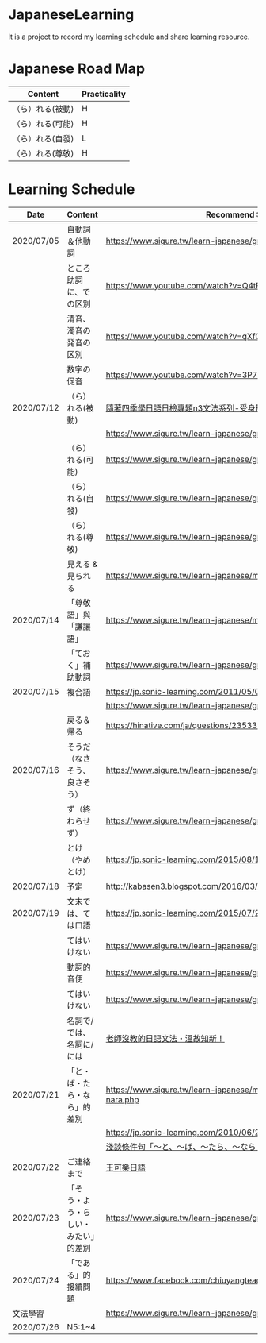# JapaneseLearning
It is a project to record my learning schedule and share learning resource.

# Japanese Road Map

| Content | Practicality |
| ------------- | ------------- |
|（ら）れる(被動) | H |
|（ら）れる(可能) | H |
|（ら）れる(自發) | L |
|（ら）れる(尊敬) | H |

# Learning Schedule

| Date  | Content | Recommend Source |
| ------------- | ------------- | ------------- |
| 2020/07/05  | 自動詞＆他動詞 | https://www.sigure.tw/learn-japanese/grammar/n5/24.php |
|   | ところ助詞に、での区別  | https://www.youtube.com/watch?v=Q4tF4klx654 |
|   | 清音、濁音の発音の区別  | https://www.youtube.com/watch?v=qXfQdhf4Yd8 |
|   | 数字の促音  | https://www.youtube.com/watch?v=3P7luUNFVM8 |
| 2020/07/12  | （ら）れる(被動) |  <a href="https://www.facebook.com/notes/%E9%9A%A8%E8%91%97%E5%9B%9B%E5%AD%A3%E5%AD%B8%E6%97%A5%E8%AA%9E/%E6%97%A5%E6%AA%A2%E5%B0%88%E9%A1%8Cn3%E6%96%87%E6%B3%95%E7%B3%BB%E5%88%97-%E5%8F%97%E8%BA%AB%E5%BD%A2/1558856080875279/">隨著四季學日語日檢專題n3文法系列-受身形</a> |
|   |   | https://www.sigure.tw/learn-japanese/grammar/n4/15.php |
|   | （ら）れる(可能) | https://www.sigure.tw/learn-japanese/grammar/n4/15.php |
|   | （ら）れる(自發) | https://www.sigure.tw/learn-japanese/grammar/n4/15.php |
|   | （ら）れる(尊敬) | https://www.sigure.tw/learn-japanese/grammar/n4/15.php |
|   | 見える & 見られる | https://www.sigure.tw/learn-japanese/mix/difference/mieru-mirareru.php |
| 2020/07/14  | 「尊敬語」與「謙讓語」 | https://www.sigure.tw/learn-japanese/mix/knowledge/honorifics.php |
|   | 「ておく」補助動詞 | https://www.sigure.tw/learn-japanese/grammar/n4/20.php |
| 2020/07/15  | 複合語 | https://jp.sonic-learning.com/2011/05/05/gl55/ |
|   |   | https://www.sigure.tw/learn-japanese/grammar/n4/34.php |
|   | 戻る＆帰る | https://hinative.com/ja/questions/235331#answer-539428 |
| 2020/07/16  | そうだ（なさそう、良さそう） | https://www.sigure.tw/learn-japanese/grammar/n4/22.php |
|   | ず（終わらせず） | https://www.sigure.tw/learn-japanese/grammar/n4/21.php |
|   | とけ（やめとけ） | https://jp.sonic-learning.com/2015/08/12/henka04/ |
| 2020/07/18  | 予定 | http://kabasen3.blogspot.com/2016/03/blog-post_74.html |
| 2020/07/19  | 文末では、ては口語 | https://jp.sonic-learning.com/2015/07/26/henka01/ |
|   | てはいけない | https://www.sigure.tw/learn-japanese/grammar/n4/45.php |
|   | 動詞的音便 | https://www.sigure.tw/learn-japanese/grammar/n5/21.php |
|   | てはいけない | https://www.sigure.tw/learn-japanese/grammar/n4/45.php |
|   | 名詞で/では、名詞に/には | <a href="https://www.facebook.com/sonicjpn/photos/%E8%80%81%E5%B8%AB%E6%B2%92%E6%95%99%E7%9A%84%E6%97%A5%E8%AA%9E%E6%96%87%E6%B3%95%E6%BA%AB%E6%95%85%E7%9F%A5%E6%96%B0%E6%97%A5%E6%96%87%E4%B8%AD%E6%9C%89%E6%99%82%E5%80%99%E5%9C%A8%E5%8A%A9%E8%A9%9E%E7%9A%84%E5%BE%8C%E9%9D%A2%E6%9C%83%E5%8A%A0%E4%B8%8A%E3%81%AF%E4%BE%8B%E3%81%AB%E3%81%AB%E3%81%AF%E3%81%A7%E3%81%A7%E3%81%AF%E9%82%A3%E9%BA%BC%E5%9C%A8%E6%84%8F%E6%80%9D%E4%B8%8A%E6%9C%89%E4%BB%80%E9%BA%BC%E4%B8%8D%E4%B8%80%E6%A8%A3%E5%91%A2%E4%BE%8B%E5%8F%B0%E6%B9%BE%E3%81%A7%E8%BB%8A%E3%81%AF%E5%8F%B3%E5%81%B4%E9%80%9A%E8%A1%8C%E3%81%A7%E3%81%99%E5%8F%B0%E6%B9%BE%E3%81%A7%E3%81%AF%E8%BB%8A%E3%81%AF%E5%8F%B3%E5%81%B4%E9%80%9A%E8%A1%8C%E3%81%A7%E3%81%99%E5%9C%A8%E5%8F%B0%E7%81%A3%E8%BB%8A%E8%BC%9B%E6%98%AF%E9%9D%A0/10152630573826392/">老師沒教的日語文法・溫故知新！</a> |
| 2020/07/21  | 「と・ば・たら・なら」的差別 | https://www.sigure.tw/learn-japanese/mix/difference/to-ba-tara-nara.php |
|   |   | https://jp.sonic-learning.com/2010/06/29/gl38/ |
|   |   | <a href="https://avalon1119.pixnet.net/blog/post/463582907-%E6%B7%BA%E8%AB%87%E6%A2%9D%E4%BB%B6%E5%8F%A5%E3%80%8C%E3%80%9C%E3%81%A8%E3%80%81%E3%80%9C%E3%81%B0%E3%80%81%E3%80%9C%E3%81%9F%E3%82%89%E3%80%81%E3%80%9C%E3%81%AA%E3%82%89%E3%80%8D">淺談條件句「〜と、〜ば、〜たら、〜なら」</a> |
| 2020/07/22  | ご連絡まで | <a href="https://www.facebook.com/121678347864500/photos/%E6%96%87%E6%B3%95%E7%AD%86%E8%A8%98%E4%BF%A1%E4%BB%B6%E4%B8%AD%E7%9A%84%E3%81%BE%E3%81%A7%E4%B8%80%E4%BD%8D%E5%9C%A8%E6%97%A5%E5%95%86%E5%85%AC%E5%8F%B8%E4%B8%8A%E7%8F%AD%E7%9A%84%E5%AD%B8%E7%94%9F%E8%B7%9F%E6%88%91%E8%AA%AA%E5%85%AC%E5%8F%B8%E5%85%A7%E9%83%A8%E7%9A%84%E6%9B%B8%E4%BF%A1%E4%B8%AD%E5%B8%B8%E6%9C%83%E7%94%A8%E3%81%BE%E3%81%A7%E4%BE%8B%E5%A6%82%E3%81%94%E5%A0%B1%E5%91%8A%E3%81%BE%E3%81%A7%E7%94%B1%E6%96%BC%E4%BB%96%E4%B8%8D%E6%9C%83%E7%94%A8%E3%81%BE%E3%81%A7%E6%89%80%E4%BB%A5%E5%BE%88%E6%93%94%E5%BF%83%E5%85%B6%E5%AF%A6%E5%A4%A7%E9%83%A8%E4%BB%BD%E7%9A%84%E4%BA%BA%E7%9C%8B%E8%91%97%E5%90%8C%E4%BA%8B%E6%88%96%E4%B8%8A%E5%8F%B8%E7%94%A8%E3%81%BE%E3%81%A7%E4%B9%9F%E6%9C%83%E8%B7%9F%E8%91%97%E6%A8%A1/1147627658602892/">王可樂日語</a> |
| 2020/07/23  | 「そう・よう・らしい・みたい」的差別 | https://www.sigure.tw/learn-japanese/grammar/n4/27.php |
| 2020/07/24  | 「である」的接續問題 | https://www.facebook.com/chiuyangteacher/posts/1186023641464542/ |
| 文法學習  |  | https://www.sigure.tw/learn-japanese/grammar/ |
| 2020/07/26  | N5:1~4 |  |
